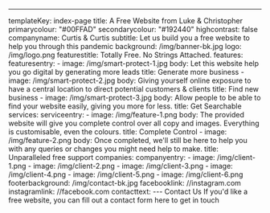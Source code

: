 ---
templateKey: index-page
title: A Free Website from Luke & Christopher
primarycolour: "#00FFAD"
secondarycolour: "#192440"
highcontrast: false
companyname: Curtis & Curtis
subtitle: Let us build you a free website to help you through this pandemic
background: /img/banner-bk.jpg
logo: /img/logo.png
featurestitle: Totally Free. No Strings Attached.
features:
  featuresentry:
    - image: /img/smart-protect-1.jpg
      body: Let this website help you go digital by generating more leads
      title: Generate more business
    - image: /img/smart-protect-2.jpg
      body: Giving yourself online exposure to have a central location to direct
        potential customers & clients
      title: Find new business
    - image: /img/smart-protect-3.jpg
      body: Allow people to be able to find your website easily, giving you more for
        less.
      title: Get Searchable
services:
  serviceentry:
    - image: /img/feature-1.png
      body: The provided website will give you complete control over all copy and
        images. Everything is customisable, even the colours.
      title: Complete Control
    - image: /img/feature-2.png
      body: Once completed, we'll still be here to help you with any queries or
        changes you might need help to make.
      title: Unparalleled free support
companies:
  companyentry:
    - image: /img/client-1.png
    - image: /img/client-2.png
    - image: /img/client-3.png
    - image: /img/client-4.png
    - image: /img/client-5.png
    - image: /img/client-6.png
footerbackground: /img/contact-bk.jpg
facebooklink: //instagram.com
instagramlink: //facebook.com
contacttext: --- Contact Us If you'd like a free website, you can fill out a contact form here to get in touch
